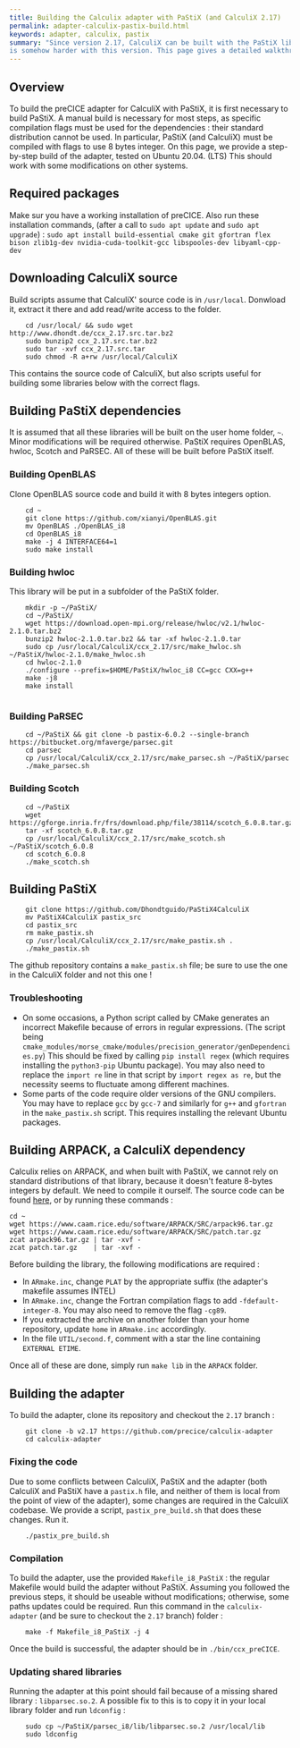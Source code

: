 ```yaml
---
title: Building the Calculix adapter with PaStiX (and CalculiX 2.17)
permalink: adapter-calculix-pastix-build.html
keywords: adapter, calculix, pastix
summary: "Since version 2.17, CalculiX can be built with the PaStiX library to increase performance with CUDA. Building the preCICE adapter
is somehow harder with this version. This page gives a detailed walkthrough to build the modified adapter."
---
```


## Overview

To build the preCICE adapter for CalculiX with PaStiX, it is first necessary to build PaStiX. A manual build is necessary for most steps, as specific compilation flags must be used for the dependencies : their standard distribution cannot be used. In particular, PaStiX (and CalculiX) must be compiled with flags to use 8 bytes integer. On this page, we provide a step-by-step build of the adapter, tested on Ubuntu 20.04. (LTS)
This should work with some modifications on other systems.

## Required packages

Make sur you have a working installation of preCICE. Also run these installation commands, (after a call to `sudo apt update` and `sudo apt upgrade`) :
`sudo apt install build-essential cmake git gfortran flex bison zlib1g-dev nvidia-cuda-toolkit-gcc libspooles-dev libyaml-cpp-dev`


## Downloading CalculiX source

Build scripts assume that CalculiX' source code is in `/usr/local`. Donwload it, extract it there and add read/write access to the folder.

```
    cd /usr/local/ && sudo wget http://www.dhondt.de/ccx_2.17.src.tar.bz2
    sudo bunzip2 ccx_2.17.src.tar.bz2
    sudo tar -xvf ccx_2.17.src.tar
    sudo chmod -R a+rw /usr/local/CalculiX

```

This contains the source code of CalculiX, but also scripts useful for building some libraries below with the correct flags.

## Building PaStiX dependencies

It is assumed that all these libraries will be built on the user home folder, `~`. Minor modifications will be required otherwise.
PaStiX requires OpenBLAS, hwloc, Scotch and PaRSEC. All of these will be built before PaStiX itself.

### Building OpenBLAS

Clone OpenBLAS source code and build it with 8 bytes integers option.

```
    cd ~ 
    git clone https://github.com/xianyi/OpenBLAS.git 
    mv OpenBLAS ./OpenBLAS_i8
    cd OpenBLAS_i8 
    make -j 4 INTERFACE64=1 
    sudo make install

```

### Building hwloc

This library will be put in a subfolder of the PaStiX folder.
```
    mkdir -p ~/PaStiX/ 
    cd ~/PaStiX/ 
    wget https://download.open-mpi.org/release/hwloc/v2.1/hwloc-2.1.0.tar.bz2
    bunzip2 hwloc-2.1.0.tar.bz2 && tar -xf hwloc-2.1.0.tar
    sudo cp /usr/local/CalculiX/ccx_2.17/src/make_hwloc.sh ~/PaStiX/hwloc-2.1.0/make_hwloc.sh
    cd hwloc-2.1.0
    ./configure --prefix=$HOME/PaStiX/hwloc_i8 CC=gcc CXX=g++
    make -j8
    make install


```

### Building PaRSEC

```
    cd ~/PaStiX && git clone -b pastix-6.0.2 --single-branch https://bitbucket.org/mfaverge/parsec.git
    cd parsec
    cp /usr/local/CalculiX/ccx_2.17/src/make_parsec.sh ~/PaStiX/parsec
    ./make_parsec.sh

```

### Building Scotch 

```
    cd ~/PaStiX
    wget https://gforge.inria.fr/frs/download.php/file/38114/scotch_6.0.8.tar.gz
    tar -xf scotch_6.0.8.tar.gz
    cp /usr/local/CalculiX/ccx_2.17/src/make_scotch.sh ~/PaStiX/scotch_6.0.8
    cd scotch_6.0.8
    ./make_scotch.sh

```


## Building PaStiX

```
    git clone https://github.com/Dhondtguido/PaStiX4CalculiX 
    mv PaStiX4CalculiX pastix_src
    cd pastix_src
    rm make_pastix.sh
    cp /usr/local/CalculiX/ccx_2.17/src/make_pastix.sh .
    ./make_pastix.sh

```

The github repository contains a `make_pastix.sh` file; be sure to use the one in the CalculiX folder and not this one !

### Troubleshooting

- On some occasions, a Python script called by CMake generates an incorrect Makefile because of errors in regular expressions. (The script being `cmake_modules/morse_cmake/modules/precision_generator/genDependencies.py`) This should be fixed by calling `pip install regex` (which requires installing the `python3-pip` Ubuntu package). You may also need to replace the `import re` line in that script by `import regex as re`, but the necessity seems to fluctuate among different machines.
- Some parts of the code require older versions of the GNU compilers. You may have to replace `gcc` by `gcc-7` and similarly for `g++` and `gfortran` in the `make_pastix.sh` script. This requires installing the relevant Ubuntu packages.

## Building ARPACK, a CalculiX dependency

Calculix relies on ARPACK, and when built with PaStiX, we cannot rely on standard distributions of that library, because it doesn't feature 8-bytes integers by default. We need to compile it ourself. The source code can be found [here](https://www.caam.rice.edu/software/ARPACK/), or by running these commands : 

```
cd ~
wget https://www.caam.rice.edu/software/ARPACK/SRC/arpack96.tar.gz
wget https://www.caam.rice.edu/software/ARPACK/SRC/patch.tar.gz
zcat arpack96.tar.gz | tar -xvf -
zcat patch.tar.gz    | tar -xvf -

```

Before building the library, the following modifications are required : 
+ In `ARmake.inc`, change `PLAT` by the appropriate suffix (the adapter's makefile assumes INTEL)
+ In `ARmake.inc`, change the Fortran compilation flags to add `-fdefault-integer-8`. You may also need to remove the flag `-cg89`.
+ If you extracted the archive on another folder than your home repository, update `home` in `ARmake.inc` accordingly.
+ In the file `UTIL/second.f`, comment with a star the line containing `EXTERNAL ETIME`.

Once all of these are done, simply run `make lib` in the `ARPACK` folder.

## Building the adapter

To build the adapter, clone its repository and checkout the `2.17` branch : 

```
    git clone -b v2.17 https://github.com/precice/calculix-adapter
    cd calculix-adapter
```

### Fixing the code

Due to some conflicts between CalculiX, PaStiX and the adapter (both CalculiX and PaStiX have a `pastix.h` file, and neither of them is local from the point of view of the adapter), some changes are required in the CalculiX codebase. We provide a script, `pastix_pre_build.sh` that does these changes. Run it.

```
    ./pastix_pre_build.sh
```


### Compilation

To build the adapter, use the provided `Makefile_i8_PaStiX` : the regular Makefile would build the adapter without PaStiX. Assuming you followed the previous steps, it should be useable without modifications; otherwise, some paths updates could be required. Run this command in the `calculix-adapter` (and be sure to checkout the `2.17` branch) folder :


```
    make -f Makefile_i8_PaStiX -j 4 
```

Once the build is successful, the adapter should be in `./bin/ccx_preCICE`.


### Updating shared libraries

Running the adapter at this point should fail because of a missing shared library : `libparsec.so.2`. A possible fix to this is to copy it in your local library folder and run `ldconfig` : 

```
    sudo cp ~/PaStiX/parsec_i8/lib/libparsec.so.2 /usr/local/lib
    sudo ldconfig
```

